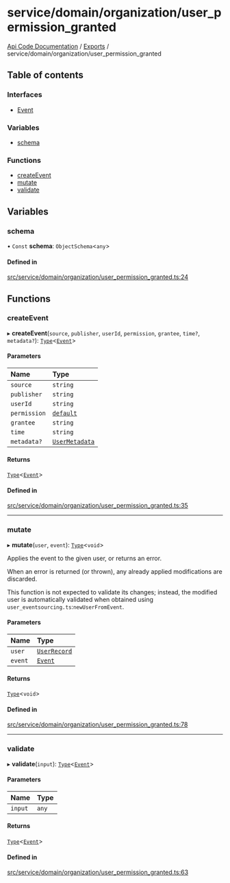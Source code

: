 # service/domain/organization/user\_permission\_granted
 
[Api Code Documentation](../README.md) / [Exports](../modules.md) / service/domain/organization/user\_permission\_granted

## Table of contents

### Interfaces

- [Event](../interfaces/service_domain_organization_user_permission_granted.Event.md)

### Variables

- [schema](service_domain_organization_user_permission_granted.md#schema)

### Functions

- [createEvent](service_domain_organization_user_permission_granted.md#createevent)
- [mutate](service_domain_organization_user_permission_granted.md#mutate)
- [validate](service_domain_organization_user_permission_granted.md#validate)

## Variables

### schema

• `Const` **schema**: `ObjectSchema`\<`any`\>

#### Defined in

[src/service/domain/organization/user_permission_granted.ts:24](https://github.com/openkfw/TruBudget/blob/2e83742/api/src/service/domain/organization/user_permission_granted.ts#L24)

## Functions

### createEvent

▸ **createEvent**(`source`, `publisher`, `userId`, `permission`, `grantee`, `time?`, `metadata?`): [`Type`](result.md#type)\<[`Event`](../interfaces/service_domain_organization_user_permission_granted.Event.md)\>

#### Parameters

| Name | Type |
| :------ | :------ |
| `source` | `string` |
| `publisher` | `string` |
| `userId` | `string` |
| `permission` | [`default`](authz_intents.md#default) |
| `grantee` | `string` |
| `time` | `string` |
| `metadata?` | [`UserMetadata`](service_domain_metadata.md#usermetadata) |

#### Returns

[`Type`](result.md#type)\<[`Event`](../interfaces/service_domain_organization_user_permission_granted.Event.md)\>

#### Defined in

[src/service/domain/organization/user_permission_granted.ts:35](https://github.com/openkfw/TruBudget/blob/2e83742/api/src/service/domain/organization/user_permission_granted.ts#L35)

___

### mutate

▸ **mutate**(`user`, `event`): [`Type`](result.md#type)\<`void`\>

Applies the event to the given user, or returns an error.

When an error is returned (or thrown), any already applied modifications are
discarded.

This function is not expected to validate its changes; instead, the modified user
is automatically validated when obtained using
`user_eventsourcing.ts`:`newUserFromEvent`.

#### Parameters

| Name | Type |
| :------ | :------ |
| `user` | [`UserRecord`](../interfaces/service_domain_organization_user_record.UserRecord.md) |
| `event` | [`Event`](../interfaces/service_domain_organization_user_permission_granted.Event.md) |

#### Returns

[`Type`](result.md#type)\<`void`\>

#### Defined in

[src/service/domain/organization/user_permission_granted.ts:78](https://github.com/openkfw/TruBudget/blob/2e83742/api/src/service/domain/organization/user_permission_granted.ts#L78)

___

### validate

▸ **validate**(`input`): [`Type`](result.md#type)\<[`Event`](../interfaces/service_domain_organization_user_permission_granted.Event.md)\>

#### Parameters

| Name | Type |
| :------ | :------ |
| `input` | `any` |

#### Returns

[`Type`](result.md#type)\<[`Event`](../interfaces/service_domain_organization_user_permission_granted.Event.md)\>

#### Defined in

[src/service/domain/organization/user_permission_granted.ts:63](https://github.com/openkfw/TruBudget/blob/2e83742/api/src/service/domain/organization/user_permission_granted.ts#L63)
